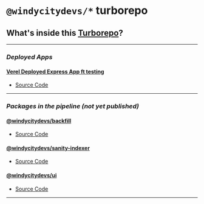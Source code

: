 # `@windycitydevs/*` turborepo

## What&apos;s inside this [Turborepo](https://turbo.build/repo)?
 
---

### _Deployed Apps_

#### [Verel Deployed Express App ft testing](https://github.com/windycitydevs/turbo/tree/main/apps/express/README.md)

- [Source Code](https://github.com/windycitydevs/turbo/tree/main/apps/express)

---

### _Packages in the pipeline (not yet published)_

#### [@windycitydevs/backfill](https://github.com/windycitydevs/turbo/tree/main/packages/backfill/README.md)

- [Source Code](https://github.com/windycitydevs/turbo/tree/main/packages/model-viewer)

#### [@windycitydevs/sanity-indexer](https://github.com/windycitydevs/turbo/tree/main/packages/sanity-indexer/README.md)

- [Source Code](https://github.com/windycitydevs/turbo/tree/main/packages/sanity-indexer)

#### [@windycitydevs/ui](https://github.com/windycitydevs/turbo/tree/main/packages/ui/README.md)

- [Source Code](https://github.com/windycitydevs/turbo/tree/main/packages/ui)

---
